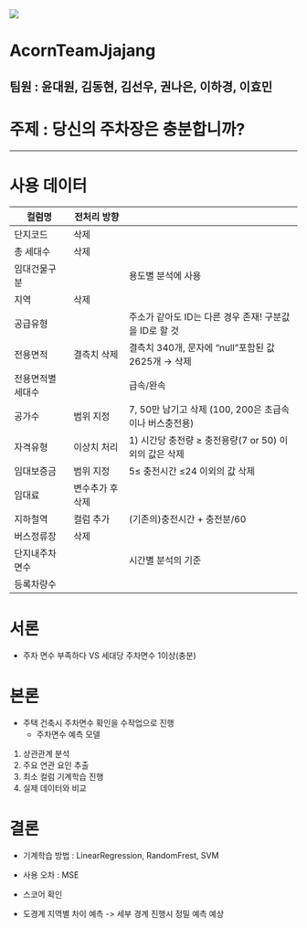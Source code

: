 <img src="https://img.shields.io/badge/AcornTeam 짜장-3178C6?style=flat&logo=Python&logoColor=white"/>
<h1>AcornTeamJjajang </h1>

## 팀원 : 윤대원, 김동현, 김선우, 권나은, 이하경, 이효민

<h1>주제 : 당신의 주차장은 충분합니까?</h1>

---

# 사용 데이터
| 컬럼명 | 전처리 방향 |  |
| --- | --- | --- |
| 단지코드 | 삭제 |  |
| 총 세대수 | 삭제 |  |
| 임대건물구분 |  | 용도별 분석에 사용 |
| 지역 | 삭제 |  |
| 공급유형 |  | 주소가 같아도 ID는 다른 경우 존재! 구분값을 ID로 할 것 |
| 전용면적 | 결측치 삭제 | 결측치 340개, 문자에 “null”포함된 값 2625개 → 삭제 |
| 전용면적별 세대수 |  | 급속/완속 |
| 공가수 | 범위 지정 | 7, 50만 남기고 삭제 (100, 200은 초급속이나 버스충전용) |
| 자격유형 | 이상치 처리 | 1) 시간당 충전량 ≥ 충전용량(7 or 50) 이외의 값은 삭제 |
| 임대보증금 | 범위 지정 | 5≤ 충전시간 ≤24 이외의 값 삭제 |
| 임대료 | 변수추가 후 삭제 |  |
| 지하철역 | 컬럼 추가 | (기존의)충전시간 + 충전분/60 |
| 버스정류장 | 삭제 |  |
| 단지내주차면수 |  | 시간별 분석의 기준 |
| 등록차량수 |  |  |


# 서론
- 주차 면수 부족하다 VS 세대당 주차면수 1이상(충분)

# 본론
- 주택 건축시 주차면수 확인을 수작업으로 진행
  - 주차면수 예측 모델 

1. 상관관계 분석
2. 주요 연관 요인 추출
3. 최소 컬럼 기계학습 진행
4. 실제 데이터와 비교

# 결론
- 기계학습 방법 : LinearRegression, RandomFrest, SVM
- 사용 오차 : MSE
- 스코어 확인

- 도경계 지역별 차이 예측 -> 세부 경계 진행시 정밀 예측 예상
